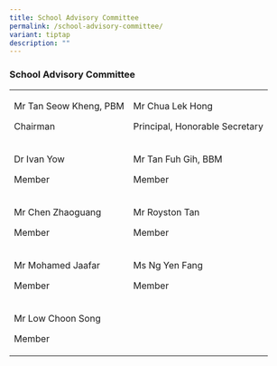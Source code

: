 ```yaml
---
title: School Advisory Committee
permalink: /school-advisory-committee/
variant: tiptap
description: ""
---
```

<h3>School Advisory Committee</h3>
<table style="minWidth: 50px">
<colgroup>
<col>
<col>
</colgroup>
<tbody>
<tr>
<td rowspan="1" colspan="1">
<p>Mr Tan Seow Kheng, PBM</p>
<p>Chairman</p>
</td>
<td rowspan="1" colspan="1">
<p>Mr Chua Lek Hong</p>
<p>Principal, Honorable Secretary</p>
</td>
</tr>
<tr>
<td rowspan="1" colspan="1">
<p>Dr Ivan Yow</p>
<p>Member</p>
</td>
<td rowspan="1" colspan="1">
<p>Mr Tan Fuh Gih, BBM</p>
<p>Member</p>
</td>
</tr>
<tr>
<td rowspan="1" colspan="1">
<p>Mr Chen Zhaoguang</p>
<p>Member</p>
</td>
<td rowspan="1" colspan="1">
<p>Mr Royston Tan</p>
<p>Member</p>
</td>
</tr>
<tr>
<td rowspan="1" colspan="1">
<p>Mr Mohamed Jaafar</p>
<p>Member</p>
</td>
<td rowspan="1" colspan="1">
<p>Ms Ng Yen Fang</p>
<p>Member</p>
</td>
</tr>
<tr>
<td rowspan="1" colspan="1">
<p>Mr Low Choon Song</p>
<p>Member</p>
</td>
<td rowspan="1" colspan="1">
<p></p>
</td>
</tr>
</tbody>
</table>
<p></p>
<p></p>
